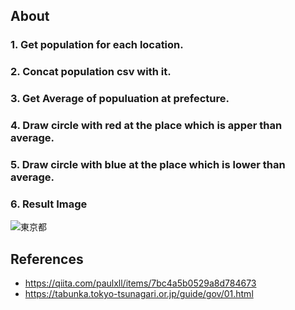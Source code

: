 ## About

### 1. Get population for each location.  
### 2. Concat population csv with it.
### 3. Get Average of populuation at prefecture.
### 4. Draw circle with red at the place which is apper than average.
### 5. Draw circle with blue at the place which is lower than average.

### 6. Result Image  
![東京都](https://user-images.githubusercontent.com/23568840/153735221-6092a16e-9c5a-40ad-afb0-a74d422c6151.png)

## References
- https://qiita.com/paulxll/items/7bc4a5b0529a8d784673  
- https://tabunka.tokyo-tsunagari.or.jp/guide/gov/01.html